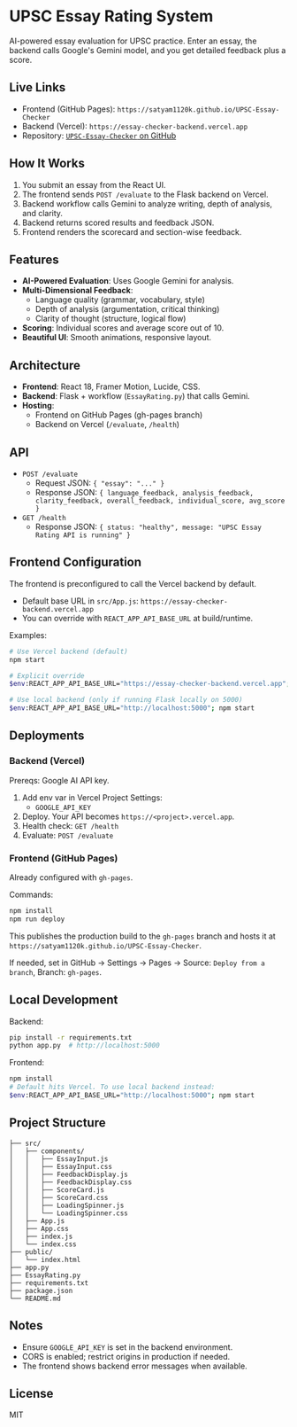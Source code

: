 # UPSC Essay Rating System

AI-powered essay evaluation for UPSC practice. Enter an essay, the backend calls Google's Gemini model, and you get detailed feedback plus a score.

## Live Links

- Frontend (GitHub Pages): `https://satyam1120k.github.io/UPSC-Essay-Checker`
- Backend (Vercel): `https://essay-checker-backend.vercel.app`
- Repository: [`UPSC-Essay-Checker` on GitHub](https://github.com/satyam1120k/UPSC-Essay-Checker)

## How It Works

1. You submit an essay from the React UI.
2. The frontend sends `POST /evaluate` to the Flask backend on Vercel.
3. Backend workflow calls Gemini to analyze writing, depth of analysis, and clarity.
4. Backend returns scored results and feedback JSON.
5. Frontend renders the scorecard and section-wise feedback.

## Features

- **AI-Powered Evaluation**: Uses Google Gemini for analysis.
- **Multi-Dimensional Feedback**:
  - Language quality (grammar, vocabulary, style)
  - Depth of analysis (argumentation, critical thinking)
  - Clarity of thought (structure, logical flow)
- **Scoring**: Individual scores and average score out of 10.
- **Beautiful UI**: Smooth animations, responsive layout.

## Architecture

- **Frontend**: React 18, Framer Motion, Lucide, CSS.
- **Backend**: Flask + workflow (`EssayRating.py`) that calls Gemini.
- **Hosting**:
  - Frontend on GitHub Pages (gh-pages branch)
  - Backend on Vercel (`/evaluate`, `/health`)

## API

- `POST /evaluate`
  - Request JSON: `{ "essay": "..." }`
  - Response JSON: `{ language_feedback, analysis_feedback, clarity_feedback, overall_feedback, individual_score, avg_score }`
- `GET /health`
  - Response JSON: `{ status: "healthy", message: "UPSC Essay Rating API is running" }`

## Frontend Configuration

The frontend is preconfigured to call the Vercel backend by default.

- Default base URL in `src/App.js`: `https://essay-checker-backend.vercel.app`
- You can override with `REACT_APP_API_BASE_URL` at build/runtime.

Examples:

```bash
# Use Vercel backend (default)
npm start

# Explicit override
$env:REACT_APP_API_BASE_URL="https://essay-checker-backend.vercel.app"; npm start

# Use local backend (only if running Flask locally on 5000)
$env:REACT_APP_API_BASE_URL="http://localhost:5000"; npm start
```

## Deployments

### Backend (Vercel)

Prereqs: Google AI API key.

1. Add env var in Vercel Project Settings:
   - `GOOGLE_API_KEY`
2. Deploy. Your API becomes `https://<project>.vercel.app`.
3. Health check: `GET /health`
4. Evaluate: `POST /evaluate`

### Frontend (GitHub Pages)

Already configured with `gh-pages`.

Commands:

```bash
npm install
npm run deploy
```

This publishes the production build to the `gh-pages` branch and hosts it at `https://satyam1120k.github.io/UPSC-Essay-Checker`.

If needed, set in GitHub → Settings → Pages → Source: `Deploy from a branch`, Branch: `gh-pages`.

## Local Development

Backend:

```bash
pip install -r requirements.txt
python app.py  # http://localhost:5000
```

Frontend:

```bash
npm install
# Default hits Vercel. To use local backend instead:
$env:REACT_APP_API_BASE_URL="http://localhost:5000"; npm start
```

## Project Structure

```
├── src/
│   ├── components/
│   │   ├── EssayInput.js
│   │   ├── EssayInput.css
│   │   ├── FeedbackDisplay.js
│   │   ├── FeedbackDisplay.css
│   │   ├── ScoreCard.js
│   │   ├── ScoreCard.css
│   │   ├── LoadingSpinner.js
│   │   └── LoadingSpinner.css
│   ├── App.js
│   ├── App.css
│   ├── index.js
│   └── index.css
├── public/
│   └── index.html
├── app.py
├── EssayRating.py
├── requirements.txt
├── package.json
└── README.md
```

## Notes

- Ensure `GOOGLE_API_KEY` is set in the backend environment.
- CORS is enabled; restrict origins in production if needed.
- The frontend shows backend error messages when available.

## License

MIT
